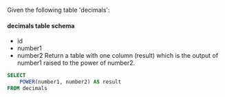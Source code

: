 Given the following table 'decimals':
#### decimals table schema
* id
* number1
* number2
Return a table with one column (result) which is the output of number1 raised to the power of number2.
```sql
SELECT
    POWER(number1, number2) AS result
FROM decimals
```
